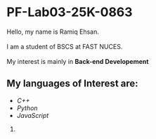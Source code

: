 
# PF-Lab03-25K-0863
Hello, my name is Ramiq Ehsan. </br> </br>
I am a student of BSCS at FAST NUCES. </br> <br/>
My interest is mainly in **Back-end Developement**

## My languages of Interest are:
- _C++_
- _Python_
- _JavaScript_

1.
